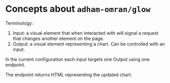# Concepts about `adham-omran/glow`

Terminology:
1. Input: a visual element that when interacted with will signal a request that
   changes another element on the page.
2. Output: a visual element representing a chart.  Can be controlled with an
   input.

In the current configuration each input targets one Output using one endpoint.

The endpoint returns HTML representing the updated chart.
